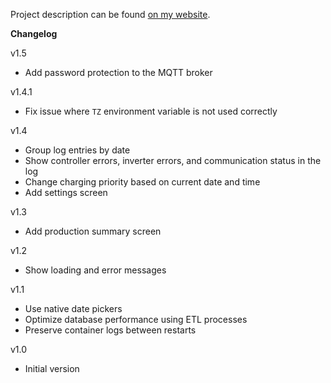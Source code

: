 Project description can be found
[on my website](https://mateusznowak.dev/projects/solar-inverter-datalogger/).

**Changelog**

v1.5

- Add password protection to the MQTT broker

v1.4.1

- Fix issue where `TZ` environment variable is not used correctly

v1.4

- Group log entries by date
- Show controller errors, inverter errors, and communication status in the log
- Change charging priority based on current date and time
- Add settings screen

v1.3

- Add production summary screen

v1.2

- Show loading and error messages

v1.1

- Use native date pickers
- Optimize database performance using ETL processes
- Preserve container logs between restarts

v1.0

- Initial version

